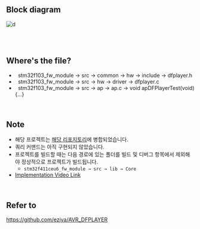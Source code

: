 ## Block diagram<br>
![d](https://user-images.githubusercontent.com/70312248/155701830-a8415f90-bfb7-4327-8f12-9a5dc024cb1e.png) 

<br><br>

## Where's the file?<br>
* &nbsp; stm32f103_fw_module → src → common → hw → include → dfplayer.h
* &nbsp; stm32f103_fw_module → src → hw → driver → dfplayer.c
* &nbsp; stm32f103_fw_module → src → ap → ap.c → void apDFPlayerTest(void){...} <br>

<br>

## Note
* 해당 프로젝트는 [해당 리포지토리](https://github.com/taejin-seong/STM32F103XX-Module-Libraries)에 병합되었습니다.
* 쿼리 커맨드는 아직 구현되지 않았습니다.
* 프로젝트를 빌드할 때는 다음 경로에 있는 폴더를 빌드 및 디버그 항목에서 제외해야 정상적으로 프로젝트가 빌드됩니다.
  + `stm32f411ceu6_fw_module → src → lib → Core`
* [Implementation Video Link](https://blog.naver.com/sungtj0130/222657843695) 

<br>

## Refer to <br>
https://github.com/eziya/AVR_DFPLAYER <br>
